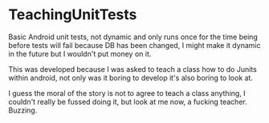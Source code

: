 # TeachingUnitTests

Basic Android unit tests, not dynamic and only runs once for the time being before tests will fail because DB has been changed,
I might make it dynamic in the future but I wouldn't put money on it.

This was developed because I was asked to teach a class how to do Junits within android, not only was it boring to develop
it's also boring to look at.

I guess the moral of the story is not to agree to teach a class anything, I couldn't really be fussed doing it, but look
at me now, a fucking teacher. Buzzing.
